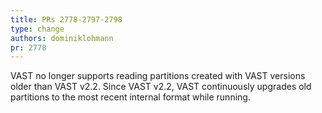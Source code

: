 ```yaml
---
title: PRs 2778-2797-2798
type: change
authors: dominiklohmann
pr: 2778
---
```


VAST no longer supports reading partitions created with VAST versions older than
VAST v2.2. Since VAST v2.2, VAST continuously upgrades old partitions to the
most recent internal format while running.
